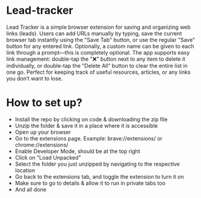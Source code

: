 <h1>Lead-tracker</h1>
<p>
Lead Tracker is a simple browser extension for saving and organizing web links (leads). Users can add URLs manually by typing, save the current browser tab instantly using the "Save Tab" button, or use the regular "Save" button for any entered link. Optionally, a custom name can be given to each link through a prompt—this is completely optional. The app supports easy link management: double-tap the "❌" button next to any item to delete it individually, or double-tap the "Delete All" button to clear the entire list in one go. Perfect for keeping track of useful resources, articles, or any links you don’t want to lose.
</p>


<h1>How to set up?</h1>
<ul>
  <li>Install the repo by clicking on code & downloading the zip file</li>
  <li>Unzip the folder & save it in a place where it is accessible</li>
  <li>Open up your browser</li>
  <li>Go to the extensions page. Example: brave://extensions/ or chrome://extensions/</li>
  <li>Enable Developer Mode, should be at the top right</li>
  <li>Click on "Load Unpacked"</li>
  <li>Select the folder you just unzipped by navigating to the respective location</li>
  <li>Go back to the extensions tab, and toggle the extension to turn it on</li>
  <li>Make sure to go to details & allow it to run in private tabs too</li>
  <li>And all done</li>

</ul>






